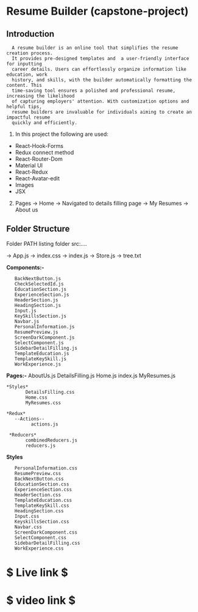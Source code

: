 # Resume Builder (capstone-project)

## Introduction
      A resume builder is an online tool that simplifies the resume creation process.
      It provides pre-designed templates and  a user-friendly interface for inputting 
      career details. Users can effortlessly organize information like education, work
      history, and skills, with the builder automatically formatting the content. This
      time-saving tool ensures a polished and professional resume, increasing the likelihood 
      of capturing employers' attention. With customization options and helpful tips, 
      resume builders are invaluable for individuals aiming to create an impactful resume
      quickly and efficiently.  

1. In this project the following are used:

+ React-Hook-Forms
+ Redux connect method
+ React-Router-Dom
+ Material UI
+ React-Redux
+ React-Avatar-edit
+ Images
+ JSX

2. Pages
 -> Home 
 -> Navigated to details filling page 
 -> My Resumes
 -> About us

## Folder Structure
Folder PATH listing folder src:....

->    App.js
->    index.css
->    index.js
->    Store.js
->    tree.txt
   
  __Components:-__

       BackNextButton.js
       CheckSelectedId.js
       EducationSection.js
       ExperienceSection.js
       HeaderSection.js
       HeadingSection.js
       Input.js
       KeySkillsSection.js
       Navbar.js
       PersonalInformation.js
       ResumePreview.js
       ScreenDarkComponent.js
       SelectComponent.js
       SidebarDetailFilling.js
       TemplateEducation.js
       TemplateKeySkill.js
       WorkExperience.js
       
 __Pages:-__
      AboutUs.js
      DetailsFilling.js
      Home.js
      index.js
      MyResumes.js
      
    *Styles*
           DetailsFilling.css
           Home.css
           MyResumes.css
           
    *Redux*
       --Actions--
             actions.js
          
     *Reducers*
           combinedReducers.js
           reducers.js
           
   __Styles__

       PersonalInformation.css
       ResumePreview.css
       BackNextButton.css
       EducationSection.css
       ExperienceSection.css
       HeaderSection.css
       TemplateEducation.css
       TemplateKeySkill.css
       HeadingSection.css
       Input.css
       KeyskillsSection.css
       Navbar.css
       ScreenDarkComponent.css
       SelectComponent.css
       SidebarDetailFilling.css
       WorkExperience.css
       
    


# $ Live link $


# $ video link $

